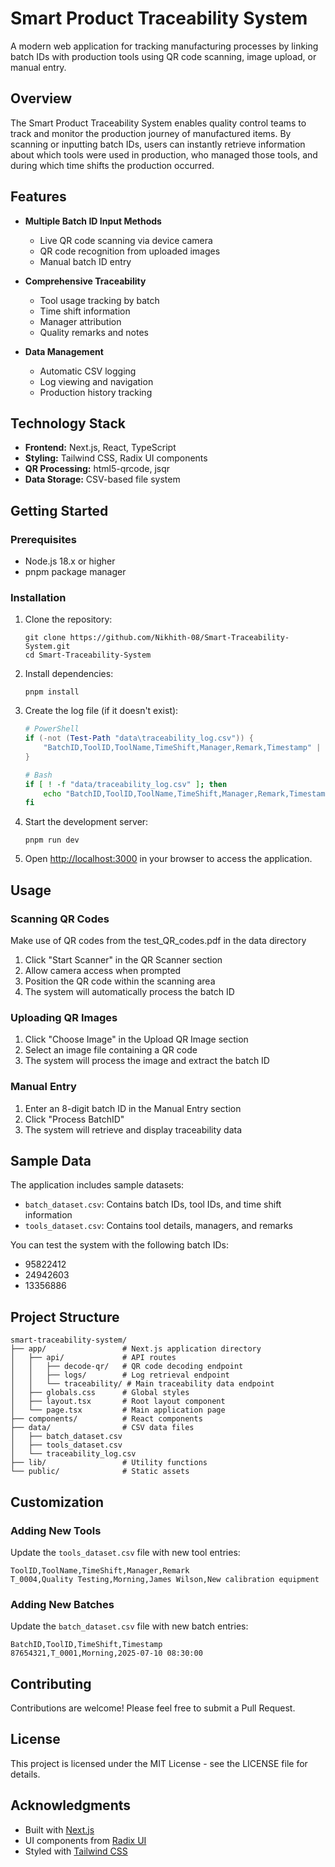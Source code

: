 # Smart Product Traceability System

A modern web application for tracking manufacturing processes by linking batch IDs with production tools using QR code scanning, image upload, or manual entry.


## Overview

The Smart Product Traceability System enables quality control teams to track and monitor the production journey of manufactured items. By scanning or inputting batch IDs, users can instantly retrieve information about which tools were used in production, who managed those tools, and during which time shifts the production occurred.

## Features

- **Multiple Batch ID Input Methods**
  - Live QR code scanning via device camera
  - QR code recognition from uploaded images
  - Manual batch ID entry

- **Comprehensive Traceability**
  - Tool usage tracking by batch
  - Time shift information
  - Manager attribution
  - Quality remarks and notes

- **Data Management**
  - Automatic CSV logging
  - Log viewing and navigation
  - Production history tracking

## Technology Stack

- **Frontend:** Next.js, React, TypeScript
- **Styling:** Tailwind CSS, Radix UI components
- **QR Processing:** html5-qrcode, jsqr
- **Data Storage:** CSV-based file system

## Getting Started

### Prerequisites

- Node.js 18.x or higher
- pnpm package manager

### Installation

1. Clone the repository:
   ```
   git clone https://github.com/Nikhith-08/Smart-Traceability-System.git
   cd Smart-Traceability-System
   ```

2. Install dependencies:
   ```
   pnpm install
   ```

3. Create the log file (if it doesn't exist):
   ```powershell
   # PowerShell
   if (-not (Test-Path "data\traceability_log.csv")) {
       "BatchID,ToolID,ToolName,TimeShift,Manager,Remark,Timestamp" | Out-File -FilePath "data\traceability_log.csv"
   }
   ```
   
   ```bash
   # Bash
   if [ ! -f "data/traceability_log.csv" ]; then
       echo "BatchID,ToolID,ToolName,TimeShift,Manager,Remark,Timestamp" > data/traceability_log.csv
   fi
   ```

4. Start the development server:
   ```
   pnpm run dev
   ```

5. Open [http://localhost:3000](http://localhost:3000) in your browser to access the application.

## Usage

### Scanning QR Codes

Make use of QR codes from the test_QR_codes.pdf in the data directory
1. Click "Start Scanner" in the QR Scanner section
2. Allow camera access when prompted
3. Position the QR code within the scanning area 
4. The system will automatically process the batch ID

### Uploading QR Images

1. Click "Choose Image" in the Upload QR Image section
2. Select an image file containing a QR code
3. The system will process the image and extract the batch ID

### Manual Entry

1. Enter an 8-digit batch ID in the Manual Entry section
2. Click "Process BatchID"
3. The system will retrieve and display traceability data

## Sample Data

The application includes sample datasets:

- `batch_dataset.csv`: Contains batch IDs, tool IDs, and time shift information
- `tools_dataset.csv`: Contains tool details, managers, and remarks

You can test the system with the following batch IDs:
- 95822412
- 24942603
- 13356886

## Project Structure

```
smart-traceability-system/
├── app/                 # Next.js application directory
│   ├── api/             # API routes
│   │   ├── decode-qr/   # QR code decoding endpoint
│   │   ├── logs/        # Log retrieval endpoint
│   │   └── traceability/ # Main traceability data endpoint
│   ├── globals.css      # Global styles
│   ├── layout.tsx       # Root layout component
│   └── page.tsx         # Main application page
├── components/          # React components
├── data/                # CSV data files
│   ├── batch_dataset.csv
│   ├── tools_dataset.csv
│   └── traceability_log.csv
├── lib/                 # Utility functions
└── public/              # Static assets
```

## Customization

### Adding New Tools

Update the `tools_dataset.csv` file with new tool entries:

```
ToolID,ToolName,TimeShift,Manager,Remark
T_0004,Quality Testing,Morning,James Wilson,New calibration equipment
```

### Adding New Batches

Update the `batch_dataset.csv` file with new batch entries:

```
BatchID,ToolID,TimeShift,Timestamp
87654321,T_0001,Morning,2025-07-10 08:30:00
```

## Contributing

Contributions are welcome! Please feel free to submit a Pull Request.

## License

This project is licensed under the MIT License - see the LICENSE file for details.

## Acknowledgments

- Built with [Next.js](https://nextjs.org/)
- UI components from [Radix UI](https://www.radix-ui.com/)
- Styled with [Tailwind CSS](https://tailwindcss.com/)
